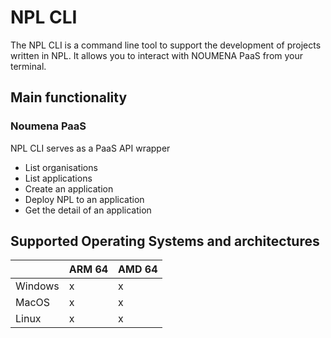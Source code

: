 # NPL CLI

The NPL CLI is a command line tool to support the development of projects written in NPL.
It allows you to interact with NOUMENA PaaS from your terminal.

## Main functionality

### Noumena PaaS

NPL CLI serves as a PaaS API wrapper

- List organisations
- List applications
- Create an application
- Deploy NPL to an application
- Get the detail of an application

## Supported Operating Systems and architectures

|         	| ARM 64 	| AMD 64 	|
|---------	|--------	|--------	|
| Windows 	| x      	| x      	|
| MacOS  	| x      	| x      	|
| Linux   	| x      	| x      	|
